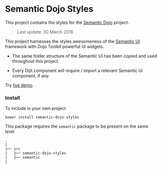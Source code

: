 # Semantic Dojo Styles

This project contains the styles for the [Semantic Dojo](https://github.com/websemantics/semantic-dojo) project.

> Last update:  30 March 2016

This project harnesses the styles awesomeness of the [Semantic UI](http://semantic-ui.com) framework with Dojo Toolkit powerful UI widgets.

- The same folder structure of the Semantic UI has been copied and used throughout this project.

- Every Dijit component will require / import a relevant Semantic Ui component, if any.

Try [live demo](http://websemantics.github.io/semantic-dojo).

### Install

To include in your own project
```
bower install semantic-dojo-styles
```

This package requires the `semantic` package to be present on the same level
```
.
|
├── src
|   ├── semantic-dojo-styles
|   ├── semantic
|

```
